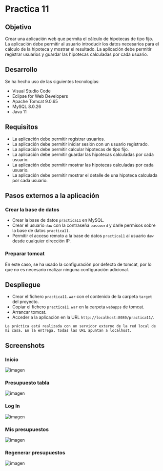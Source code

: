 # Practica 11

## Objetivo
Crear una aplicación web que permita el cálculo de hipotecas de tipo fijo. La aplicación debe permitir al usuario introducir los datos necesarios para el cálculo de la hipoteca y mostrar el resultado. La aplicación debe permitir registrar usuarios y guardar las hipotecas calculadas por cada usuario.

## Desarrollo
Se ha hecho uso de las siguientes tecnologías:
* Visual Studio Code
* Eclipse for Web Developers
* Apache Tomcat 9.0.65
* MySQL 8.0.26
* Java 11

## Requisitos
* La aplicación debe permitir registrar usuarios.
* La aplicación debe permitir iniciar sesión con un usuario registrado.
* La aplicación debe permitir calcular hipotecas de tipo fijo.
* La aplicación debe permitir guardar las hipotecas calculadas por cada usuario.
* La aplicación debe permitir mostrar las hipotecas calculadas por cada usuario.
* La aplicación debe permitir mostrar el detalle de una hipoteca calculada por cada usuario.

## Pasos externos a la aplicación

### Crear la base de datos
* Crear la base de datos `practica11` en MySQL.
* Crear el usuario `daw` con la contraseña `password` y darle permisos sobre la base de datos `practica11`.
* Permitir el acceso remoto a la base de datos `practica11` al usuario `daw` desde cualquier dirección IP.

### Preparar tomcat
En este caso, se ha usado la configuración por defecto de tomcat, por lo que no es necesario realizar ninguna configuración adicional.

## Despliegue
* Crear el fichero `practica11.war` con el contenido de la carpeta `target` del proyecto.
* Copiar el fichero `practica11.war` en la carpeta `webapps` de tomcat.
* Arrancar tomcat.
* Acceder a la aplicación en la URL `http://localhost:8080/practica11/`.


```
La práctica está realizada con un servidor externo de la red local de mi casa. En la entrega, todas las URL apuntan a localhost.
```

## Screenshots

### Inicio
![imagen](https://user-images.githubusercontent.com/95173613/222990102-e2329c14-ed91-4a18-b755-4efb978fc434.png)

### Presupuesto tabla
![imagen](https://user-images.githubusercontent.com/95173613/222990114-3ba83997-8218-41f8-812f-6f7154ef01f7.png)

### Log In
![imagen](https://user-images.githubusercontent.com/95173613/222990087-7571524f-2673-4aca-8bac-3bc02807705f.png)

### Mis presupuestos
![imagen](https://user-images.githubusercontent.com/95173613/222990131-4381f220-a3b9-47a5-8c72-9b14c02b129d.png)

### Regenerar presupuestos
![imagen](https://user-images.githubusercontent.com/95173613/222990139-8c295354-f63b-4f61-be1f-d23a77fd740d.png)

